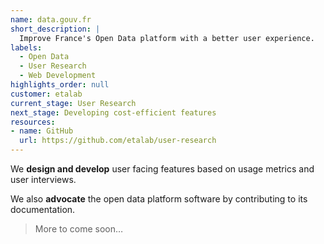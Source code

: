 ```yaml
---
name: data.gouv.fr
short_description: |
  Improve France's Open Data platform with a better user experience.
labels:
  - Open Data
  - User Research
  - Web Development
highlights_order: null
customer: etalab
current_stage: User Research
next_stage: Developing cost-efficient features
resources:
- name: GitHub
  url: https://github.com/etalab/user-research
---
```


We **design and develop** user facing features based on usage metrics and user interviews.

We also **advocate** the open data platform software by contributing to its documentation.

> More to come soon…

[etalab]: https://www.etalab.gouv.fr
